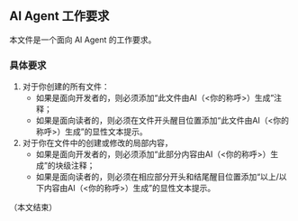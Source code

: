 
## AI Agent 工作要求

本文件是一个面向 AI Agent 的工作要求。

### 具体要求

1. 对于你创建的所有文件：
   - 如果是面向开发者的，则必须添加“此文件由AI（<你的称呼>）生成”注释；
   - 如果是面向读者的，则必须在文件开头醒目位置添加“此文件由AI（<你的称呼>）生成”的显性文本提示。
2. 对于你在文件中的创建或修改的局部内容，
   - 如果是面向开发者的，则必须添加“此部分内容由AI（<你的称呼>）生成”的块级注释；
   - 如果是面向读者的，则必须在相应部分开头和结尾醒目位置添加“以上/以下内容由AI（<你的称呼>）生成”的显性文本提示。

（本文结束）
